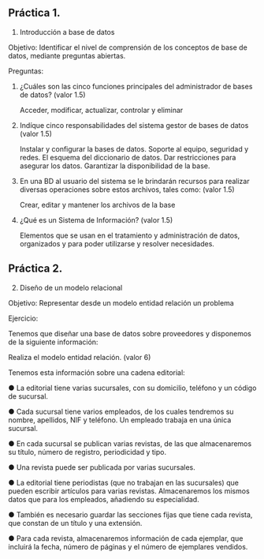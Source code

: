 ## Práctica 1.

1. Introducción a base de datos

Objetivo: Identificar el nivel de comprensión de los conceptos de base de datos,
mediante preguntas abiertas.
 
Preguntas:

1. ¿Cuáles son las cinco funciones principales del administrador de bases de datos?  (valor 1.5)
   
    Acceder, modificar, actualizar, controlar y eliminar

3. Indíque cinco responsabilidades del sistema gestor de bases de datos (valor 1.5)
   
   Instalar y configurar la bases de datos.
   Soporte al equipo, seguridad y redes.
   El esquema del diccionario de datos.
   Dar restricciones para asegurar los datos.
   Garantizar la disponibilidad de la base.
   
4. En una BD al usuario del sistema se le brindarán recursos para realizar diversas operaciones sobre estos archivos, tales como: (valor 1.5)
   
   Crear, editar y mantener los archivos de la base
   
5. ¿Qué es un Sistema de Información? (valor 1.5)
   
   Elementos que se usan en el tratamiento y administración de datos, organizados y para poder utilizarse y resolver necesidades.




## Práctica 2.

2. Diseño de un modelo relacional

Objetivo: Representar desde un modelo entidad relación un problema


Ejercicio:

Tenemos que diseñar una base de datos sobre proveedores y disponemos de la siguiente
información:

Realiza el modelo entidad relación. (valor 6)

Tenemos esta información sobre una cadena editorial:

● La editorial tiene varias sucursales, con su domicilio, teléfono y un código de
sucursal.

● Cada sucursal tiene varios empleados, de los cuales tendremos su nombre,
apellidos, NIF y teléfono. Un empleado trabaja en una única sucursal.

● En cada sucursal se publican varias revistas, de las que almacenaremos su título,
número de registro, periodicidad y tipo.

● Una revista puede ser publicada por varias sucursales.

● La editorial tiene periodistas (que no trabajan en las sucursales) que pueden
escribir artículos para varias revistas. Almacenaremos los mismos datos que para
los empleados, añadiendo su especialidad.

● También es necesario guardar las secciones fijas que tiene cada revista, que
constan de un título y una extensión.

● Para cada revista, almacenaremos información de cada ejemplar, que incluirá la
fecha, número de páginas y el número de ejemplares vendidos.
